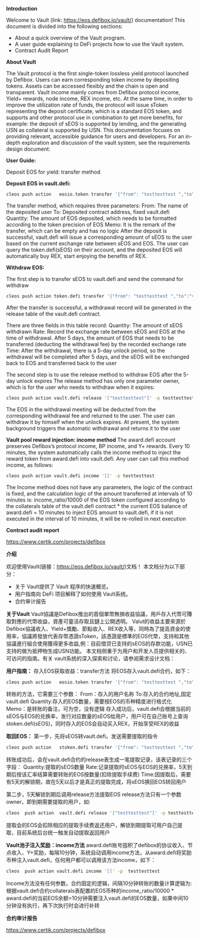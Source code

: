 **Introduction**

Welcome to Vault (link: https://eos.defibox.io/vault/) documentation!
This document is divided into the following sections:
- About a quick overview of the Vault program.
- A user guide explaining to DeFi projects how to use the Vault system.
- Contract Audit Report


**About Vault**

The Vault protocol is the first single-token lossless yield protocol launched by Defibox. Users can earn corresponding token income by depositing tokens. Assets can be accessed flexibly and the chain is open and transparent. Vault income mainly comes from Defibox protocol income, Yield+ rewards, node income, REX income, etc. At the same time, in order to improve the utilization rate of funds, the protocol will issue sToken representing the deposit certificate, which is a standard EOS token, and supports and other protocol use in combination to get more benefits, for example: the deposit of sEOS is supported by lending, and the generating USN as collateral is supported by USN.
This documentation focuses on providing relevant, accessible guidance for users and developers. For an in-depth exploration and discussion of the vault system, see the requirements design document:


**User Guide:**

Deposit EOS for yield: transfer method


**Deposit EOS in vault.defi:**

```bash
cleos push action   eosio.token transfer '{"from": "testtesttest ","to":"vault.defi","quantity":"200.0000 EOS","memo":""}' -p testtesttest
```
The transfer method, which requires three parameters:
From: The name of the deposited user
To: Deposited contract address, fixed vault.defi
Quantity: The amount of EOS deposited, which needs to be formatted according to the token precision of EOS
Memo: It is the remark of the transfer, which can be empty and has no logic
After the deposit is successful, vault.defi will issue a corresponding amount of sEOS to the user based on the current exchange rate between sEOS and EOS. The user can query the token.defi(sEOS) on their account, and the deposited EOS will automatically buy REX, start enjoying the benefits of REX.


**Withdraw EOS:**

The first step is to transfer sEOS to vault.defi and send the command for withdraw

```bash
cleos push action token.defi transfer '{"from": "testtesttest ","to":"vault.defi","quantity":"200.0000 SEOS","memo":""}' -p testtesttest
```
After the transfer is successful, a withdrawal record will be generated in the release table of the vault.defi contract. 

There are three fields in this table record:
Quantity: The amount of sEOS withdrawn
Rate: Record the exchange rate between sEOS and EOS at the time of withdrawal. After 5 days, the amount of EOS that needs to be transferred (deducting the withdrawal fee) by the recorded exchange rate 
Time: After the withdrawal, there is a 5-day unlock period, so the withdrawal will be completed after 5 days, and the sEOS will be exchanged back to EOS and transferred back to the user

The second step is to use the release method to withdraw EOS after the 5-day unlock expires
The release method has only one parameter owner, which is for the user who needs to withdraw when it expires:

```bash
cleos push action vault.defi release '["testtesttest"]' -p testtesttest
```
The EOS in the withdrawal meeting will be deducted from the corresponding withdrawal fee and returned to the user. The user can withdraw it by himself when the unlock expires. At present, the system background triggers the automatic withdrawal and returns it to the user


**Vault pool reward injection: income method**
The award.defi account preserves Defibox’s protocol income, BP income, and Y+ rewards. Every 10 minutes, the system automatically calls the income method to inject the reward token from award.defi into vault.defi. Any user can call this method income, as follows:

```bash
cleos push action vault.defi income '[]' -p testtesttest
```
The Income method does not have any parameters, the logic of the contract is fixed, and the calculation logic of the amount transferred at intervals of 10 minutes is: income_ratio/10000 of the EOS token configured according to the collaterals table of the vault.defi contract * the current EOS balance of award.defi = 10 minutes to inject EOS amount to vault.defi, if it is not executed in the interval of 10 minutes, it will be re-rolled in next execution


**Contract audit report**

https://www.certik.com/projects/defibox



**介绍**

欢迎使用Vault(链接：https://eos.defibox.io/vault/)文档！
本文档分为以下部分：
- 关于 Vault提供了 Vault 程序的快速概览。
- 用户指南向 DeFi 项目解释了如何使用 Vault系统。
- 合约审计报告

**关于Vault**
Vault協議是Defibox推出的首個單幣無損收益協議，用戶存入代幣可賺取對應的代幣收益，資產可靈活存取且鏈上公開透明。 Valut的收益主要來源於Defibox協議收入、Yield+獎勵、節點收入、REX收入等，同時為了提高資金的使用率，協議將發放代表存幣憑證sToken，該憑證是標準的EOS代幣，支持和其他協議進行組合使用獲得更多收益,例：目前借贷已支持的sEOS的存款功能，USN已支持的做为抵押物生成USN功能。
本文档侧重于为用户和开发人员提供相关的、可访问的指南。有关 vault系统的深入探索和讨论，请参阅需求设计文档：


**用户指南：**
存入EOS获取收益：transfer方法
将EOS存入vault.defi合约，如下：

```bash
cleos push action   eosio.token transfer '{"from": "testtesttest ","to":"vault.defi","quantity":"200.0000 EOS","memo":""}' -p testtesttest
```
转账的方法，它需要三个参数：
From：存入的用户名称
To:存入的合约地址,固定vault.defi
Quantity:存入的EOS数量，需要按EOS的币种精度进行格式化
Memo：是转账的备注，可为空，没有逻辑
存入成功后，vault.defi会根据当前的sEOS与EOS的兑换率，发行对应数量的sEOS给用户，用户可在自己账号上查询stoken.defi(sEOS)，同时存入的EOS会自动买入REX，开始享受REX的收益


**取回EOS：**
第一步，先将sEOS转vault.defi，发送需要提取的指令

```bash
cleos push action   stoken.defi transfer '{"from": "testtesttest ","to":"vault.defi","quantity":"200.0000 SEOS","memo":""}' -p testtesttest
```
转账成功后，会在vault.defi合约的release表生成一笔提取记录，该表记录的三个字段：
Quantity:提取的sEOS数量
Rate:记录提取时sEOS与EOS的兑换率，5天到期后按该汇率结算需要转账的EOS按数量(扣除提取手续费)
Time:因提取后，需要有5天的解锁期，故在5天以后才是真正的提取完成，将sEOS换回EOS转回用户

第二步，5天解锁到期后调用release方法提取EOS
release方法只有一个参数owner，即到期需要提取的用户，如:

```bash
cleos  push action  vault.defi release '["testtesttest"]' -p testtesttest
```

提取会的EOS会扣除相应的提取手续费返还用户，解锁到期提取可用户自己提取，目前系统后台统一触发自动提取返回用户


**Vault池子注入奖励：income方法**
award.defi账号囤积了defibox的协议收入、节点收入、Y+奖励，每隔10分钟，系统自动调用income方法，从award.defi将奖励币种注入vault.defi，任何用户都可以调用该方法income，如下：

```bash
cleos  push action vault.defi income '[]' -p  testtesttest
```
Income方法没有任何参数，合约固定的逻辑，间隔10分钟转账的数量计算逻辑为: 根据vault.defi合约collaterals表配置的EOS币种的income_ratio/10000 * award.defi的当前EOS余额=10分钟需要注入vault.defi的EOS数量，如果中间10分钟没有执行，再下次执行时会进行补转


**合约审计报告**

https://www.certik.com/projects/defibox
